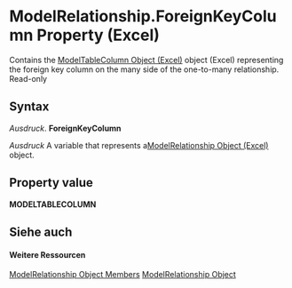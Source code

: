 
# ModelRelationship.ForeignKeyColumn Property (Excel)

Contains the [ModelTableColumn Object (Excel)](8deb1b62-c089-e0c3-0320-2d4596e8f6e3.md) object (Excel) representing the foreign key column on the many side of the one-to-many relationship. Read-only


## Syntax

 _Ausdruck_. **ForeignKeyColumn**

 _Ausdruck_ A variable that represents a[ModelRelationship Object (Excel)](8b0a7fad-06a5-178d-c5b2-96fc5528a3cc.md) object.


## Property value

 **MODELTABLECOLUMN**


## Siehe auch


#### Weitere Ressourcen


[ModelRelationship Object Members](http://msdn.microsoft.com/library/99df4e0d-c661-5c52-30e5-5470b6918a8f%28Office.15%29.aspx)
[ModelRelationship Object](8b0a7fad-06a5-178d-c5b2-96fc5528a3cc.md)